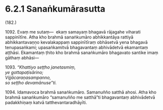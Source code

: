 

# 6.2.1 Sanaṅkumārasutta




(182.)

1092\. Evaṃ me sutaṃ—  ekaṃ samayaṃ bhagavā rājagahe viharati sappinītīre. Atha kho brahmā sanaṅkumāro abhikkantāya rattiyā abhikkantavaṇṇo kevalakappaṃ sappinītīraṃ obhāsetvā yena bhagavā tenupasaṅkami; upasaṅkamitvā bhagavantaṃ abhivādetvā ekamantaṃ aṭṭhāsi. Ekamantaṃ ṭhito kho brahmā sanaṅkumāro bhagavato santike imaṃ gāthaṃ abhāsi—

1093\. _“Khattiyo seṭṭho janetasmiṃ,_  
_ye gottapaṭisārino;_  
_Vijjācaraṇasampanno,_  
_so seṭṭho devamānuse”ti._  


1094\. Idamavoca brahmā sanaṅkumāro. Samanuñño satthā ahosi. Atha kho brahmā sanaṅkumāro “samanuñño me satthā”ti bhagavantaṃ abhivādetvā padakkhiṇaṃ katvā tatthevantaradhāyīti.



